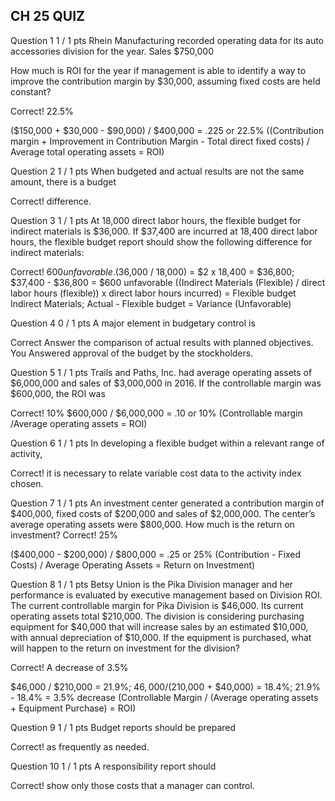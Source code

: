 ## CH 25 QUIZ

Question 1
1 / 1 pts
Rhein Manufacturing recorded operating data for its auto accessories division for the year.
Sales $750,000

How much is ROI for the year if management is able to identify a way to improve the contribution margin by $30,000, assuming fixed costs are held constant?

Correct!
  22.5% 

($150,000 + $30,000 - $90,000) / $400,000 = .225 or 22.5%
((Contribution margin + Improvement in Contribution Margin - Total direct fixed costs) / Average total operating assets = ROI)

 
Question 2
1 / 1 pts
When budgeted and actual results are not the same amount, there is a budget

Correct!
  difference. 
 
Question 3
1 / 1 pts
At 18,000 direct labor hours, the flexible budget for indirect materials is $36,000. If $37,400 are incurred at 18,400 direct labor hours, the flexible budget report should show the following difference for indirect materials:

Correct!
  $600 unfavorable. 
($36,000 / 18,000) = $2 x 18,400 = $36,800; $37,400 - $36,800 = $600 unfavorable
((Indirect Materials (Flexible) / direct labor hours (flexible)) x direct labor hours incurred) = Flexible budget Indirect Materials; Actual - Flexible budget = Variance (Unfavorable)

 
Question 4
0 / 1 pts
A major element in budgetary control is

Correct Answer
  the comparison of actual results with planned objectives. 
You Answered
  approval of the budget by the stockholders. 
 
Question 5
1 / 1 pts
Trails and Paths, Inc. had average operating assets of $6,000,000 and sales of $3,000,000 in 2016. If the controllable margin was $600,000, the ROI was

Correct!
  10% 
$600,000 / $6,000,000 = .10 or 10%
(Controllable margin /Average operating assets = ROI)

 
Question 6
1 / 1 pts
In developing a flexible budget within a relevant range of activity,

Correct!
  it is necessary to relate variable cost data to the activity index chosen. 

 
Question 7
1 / 1 pts
An investment center generated a contribution margin of $400,000, fixed costs of $200,000 and sales of $2,000,000. The center’s average operating assets were $800,000. How much is the return on investment?
Correct!
  25% 

($400,000 - $200,000) / $800,000 = .25 or 25%
(Contribution - Fixed Costs) / Average Operating Assets = Return on Investment)

 
Question 8
1 / 1 pts
Betsy Union is the Pika Division manager and her performance is evaluated by executive management based on Division ROI. The current controllable margin for Pika Division is $46,000. Its current operating assets total $210,000. The division is considering purchasing equipment for $40,000 that will increase sales by an estimated $10,000, with annual depreciation of $10,000. If the equipment is purchased, what will happen to the return on investment for the division?

Correct!
  A decrease of 3.5% 

$46,000 / $210,000 = 21.9%; $46,000 / ($210,000 + $40,000) = 18.4%; 21.9% - 18.4% = 3.5% decrease
(Controllable Margin / (Average operating assets + Equipment Purchase) = ROI)

 
Question 9
1 / 1 pts
Budget reports should be prepared

Correct!
  as frequently as needed. 
 
Question 10
1 / 1 pts
A responsibility report should

Correct!
  show only those costs that a manager can control. 
